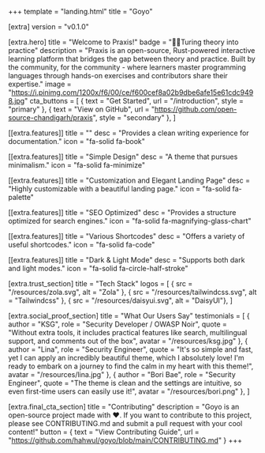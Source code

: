 +++
template = "landing.html"
title = "Goyo"

[extra]
version = "v0.1.0"

[extra.hero]
title = "Welcome to Praxis!"
badge = "🏃🏻Turing theory into practice"
description = "Praxis is an open-source, Rust-powered interactive learning platform that bridges the gap between theory and practice. Built by the community, for the community - where learners master programming languages through hands-on exercises and contributors share their expertise."
image = "https://i.pinimg.com/1200x/f6/00/ce/f600cef8a02b9dbe6afe15e61cdc9498.jpg"
cta_buttons = [
    { text = "Get Started", url = "/introduction", style = "primary" },
    { text = "View on GitHub", url = "https://github.com/open-source-chandigarh/praxis", style = "secondary" },
]

[[extra.features]]
title = ""
desc = "Provides a clean writing experience for documentation."
icon = "fa-solid fa-book"

[[extra.features]]
title = "Simple Design"
desc = "A theme that pursues minimalism."
icon = "fa-solid fa-minimize"

[[extra.features]]
title = "Customization and Elegant Landing Page"
desc = "Highly customizable with a beautiful landing page."
icon = "fa-solid fa-palette"

[[extra.features]]
title = "SEO Optimized"
desc = "Provides a structure optimized for search engines."
icon = "fa-solid fa-magnifying-glass-chart"

[[extra.features]]
title = "Various Shortcodes"
desc = "Offers a variety of useful shortcodes."
icon = "fa-solid fa-code"

[[extra.features]]
title = "Dark & Light Mode"
desc = "Supports both dark and light modes."
icon = "fa-solid fa-circle-half-stroke"

[extra.trust_section]
title = "Tech Stack"
logos = [
    { src = "/resources/zola.svg", alt = "Zola" },
    { src = "/resources/tailwindcss.svg", alt = "Tailwindcss" },
    { src = "/resources/daisyui.svg", alt = "DaisyUI"},
]

[extra.social_proof_section]
title = "What Our Users Say"
testimonials = [
    { author = "KSG", role = "Security Developer / OWASP Noir", quote = "Without extra tools, it includes practical features like search, multilingual support, and comments out of the box", avatar = "/resources/ksg.jpg" },
    { author = "Lina", role = "Security Engineer", quote = "It's so simple and fast, yet I can apply an incredibly beautiful theme, which I absolutely love! I'm ready to embark on a journey to find the calm in my heart with this theme!", avatar = "/resources/lina.jpg" },
    { author = "Bori Bae", role = "Security Engineer", quote = "The theme is clean and the settings are intuitive, so even first-time users can easily use it!", avatar = "/resources/bori.png" },
]

[extra.final_cta_section]
title = "Contributing"
description = "Goyo is an open-source project made with ❤️. If you want to contribute to this project, please see CONTRIBUTING.md and submit a pull request with your cool content!"
button = { text = "View Contributing Guide", url = "https://github.com/hahwul/goyo/blob/main/CONTRIBUTING.md" }
+++
